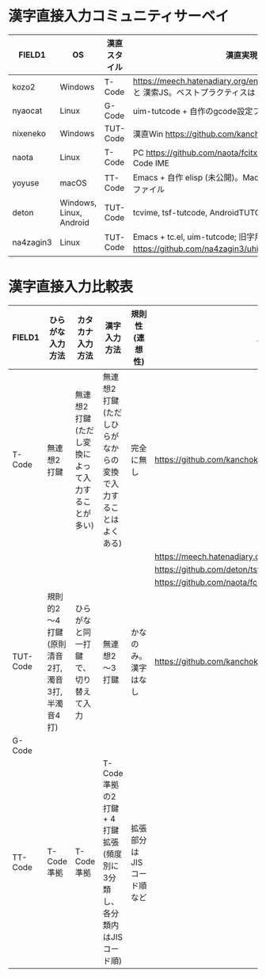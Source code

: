 # 漢字直接入力コミュニティサーベイ

|FIELD1   |OS                     |漢直スタイル  |漢直実現方法                                                                                               |
|---------|-----------------------|--------|-----------------------------------------------------------------------------------------------------|
|kozo2    |Windows                |T-Code  |https://meech.hatenadiary.org/entry/20101222/1293037939 と 漢索JS。ベストプラクティスは https://kanchoku.github.io/|
|nyaocat  |Linux                  |G-Code  |uim-tutcode + 自作のgcode設定ファイル                                                                         |
|nixeneko |Windows                |TUT-Code|漢直Win https://github.com/kanchoku/kw                                                                 |
|naota    |Linux                  |T-Code  |PC https://github.com/naota/fcitx-tcode Android 自作のT-Code IME                                        |
|yoyuse   |macOS                  |TT-Code |Emacs + 自作 elisp (未公開)。MacUIM + 自作の TT-code 設定ファイル                                                   |
|deton    |Windows, Linux, Android|TUT-Code|tcvime, tsf-tutcode, AndroidTUTCode                                                                  |
|na4zagin3|Linux                  |TUT-Code|Emacs + tc.el, uim-tutcode; 旧字用キーマップを https://github.com/na4zagin3/uhim-dict で生成                     |

# 漢字直接入力比較表

|FIELD1   |ひらがな入力方法               |カタカナ入力方法|漢字入力方法                                                                                               |規則性(連想性)      |入力実現方法                                                  |ウェブサイト                                       |
|---------|-----------------------|--------|-----------------------------------------------------------------------------------------------------|--------------|--------------------------------------------------------|---------------------------------------------|
|T-Code   |無連想2打鍵                 |無連想2打鍵 (ただし変換によって入力することが多い)|無連想2打鍵 (ただしひらがなからの変換で入力することはよくある)                                                                    |完全に無し         |https://github.com/kanchoku/tc#install%E6%96%B9%E6%B3%95|http://openlab.ring.gr.jp/tcode/intro.html   |
|         |                       |        |                                                                                                     |              |https://meech.hatenadiary.org/entry/20101222/1293037939 |                                             |
|         |                       |        |                                                                                                     |              |https://github.com/deton/tsf-tutcode                    |                                             |
|         |                       |        |                                                                                                     |              |https://github.com/naota/fcitx-tcode                    |                                             |
|TUT-Code |規則的2～4打鍵(原則清音2打, 濁音3打, 半濁音4打)|ひらがなと同一打鍵で、切り替えて入力|無連想2～3打鍵                                                                                             |かなのみ。漢字はなし    |https://github.com/kanchoku/kw                          |https://crew-lab.sfc.keio.ac.jp/projects/tut/|
|G-Code   |                       |        |                                                                                                     |              |                                                        |                                             |
|TT-Code  |T-Code準拠               |T-Code準拠|T-Code準拠の2打鍵 + 4打鍵拡張(頻度別に3分類し、各分類内はJISコード順)                                                          |拡張部分はJISコード順など|                                                        |                                             |
